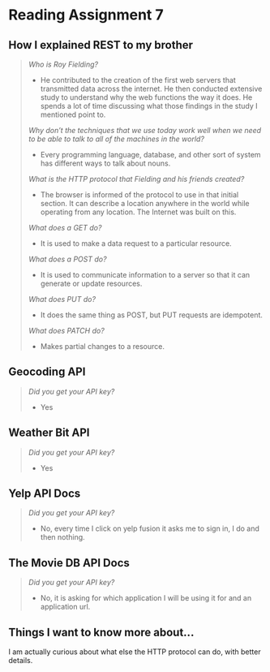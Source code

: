 # Reading Assignment 7

## How I explained REST to my brother

>*Who is Roy Fielding?*
> - He contributed to the creation of the first web servers that transmitted data across the internet. He then conducted extensive study to understand why the web functions the way it does. He spends a lot of time discussing what those findings in the study I mentioned point to.
>
>*Why don’t the techniques that we use today work well when we need to be able to talk to all of the machines in the world?*
> - Every programming language, database, and other sort of system has different ways to talk about nouns.
>
>*What is the HTTP protocol that Fielding and his friends created?*
> - The browser is informed of the protocol to use in that initial section. It can describe a location anywhere in the world while operating from any location. The Internet was built on this.
>
>*What does a GET do?*
> - It is used to make a data request to a particular resource.
>
>*What does a POST do?*
> - It is used to communicate information to a server so that it can generate or update resources.
>
>*What does PUT do?*
> - It does the same thing as POST, but PUT requests are idempotent.
>
>*What does PATCH do?*
> - Makes partial changes to a resource.

## Geocoding API

>*Did you get your API key?*
> - Yes

## Weather Bit API

>*Did you get your API key?*
> - Yes

## Yelp API Docs

>*Did you get your API key?*
> - No, every time I click on yelp fusion it asks me to sign in, I do and then nothing.

## The Movie DB API Docs

>*Did you get your API key?*
> - No, it is asking for which application I will be using it for and an application url.

## Things I want to know more about...

I am actually curious about what else the HTTP protocol can do, with better details.